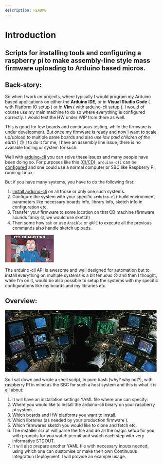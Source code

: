 ```yaml
---
description: README
---
```


# Introduction

## Scripts for installing tools and configuring a raspberry pi to make assembly-line style mass firmware uploading to Arduino based micros.

## Back-story:

So when I work on projects, where typically I would program my Arduino based applications on either the **Arduino IDE**, or in **Visual Studio Code** \( with [Platform IO](https://platformio.org/) setup \) or in **Vim** \( with [arduino-cli](https://arduino.github.io/arduino-cli/latest/) setup \), I would of course use my main machine to do so where everything is configured correctly. I would test the HW under WIP from there as well.

This is good for few boards and continuous testing, while the firmware is under development. But once my firmware is ready and now I want to scale up/upload to multiple same boards and also _use low paid children of the earth_ \[ 🙃 \] to do it for me, I have an assembly line issue, there is no available tooling or system for such.

Well with [arduino-cli](https://arduino.github.io/arduino-cli/latest/) you can solve these issues and many people have been doing so. For purposes like this \([CI/CD](https://arduino.github.io/arduino-cli/latest/configuration/#example_2)\), `arduino-cli` can be [configured](https://arduino.github.io/arduino-cli/latest/configuration/#example_2) and one could use a normal computer or SBC like Raspberry PI, running Linux.

But if you have many systems, you have to do the following first:

1. [Install arduino-cli](https://arduino.github.io/arduino-cli/latest/installation/) on all those or only one such systems.
2. Configure the system with your specific `arduino-cli` build environment parameters like necessary boards info, library info, sketch info in configuration etc.
3. Transfer your firmware to some location on that CD machine \(firmware sounds fancy 🤓,  we would use sketch\)
4. Then some how `ssh` or use `Ansible` or `gRPC` to execute all the previous commands also handle sketch uploads. 

![](.gitbook/assets/exhausting.gif)

The arduino-cli API is awesome and well designed for automation but to install everything on multiple systems is a bit tenuous 😞 and then I thought, while I'm on it, would be also possible to setup the systems with my specific configurations like my boards and my libraries etc.

## Overview:

![](.gitbook/assets/programming_gif.gif)

So I sat down and wrote a shell script, in pure bash \(why? why not?\), with raspberry PI in mind as the SBC for such a host system and this is what it is all about:

1. It will have an installation settings YAML file where one can specify:
2. Where you would like to install the arduino-cli binary on your raspberry pi system.
3. Which boards and HW platforms you want to install.
4. Which libraries \(as needed by your production firmware \).
5. Which firmwares sketch you would like to clone and fetch etc.
6. The installer script will parse the file and do all the magic setup for you with prompts for you watch permit and watch each step with very informative STDOUT.
7. It will also prepare another YAML file with necessary inputs needed, using which one can customise or make their own Continuous Integration Deployment. I will provide an example usage.

